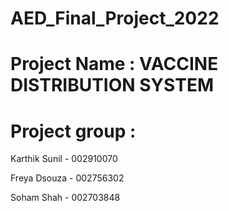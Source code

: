 # AED_Final_Project_2022

# Project Name : VACCINE DISTRIBUTION SYSTEM

# Project group :

Karthik Sunil - 002910070

Freya Dsouza - 002756302

Soham Shah - 002703848

